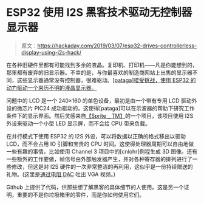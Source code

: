 # ESP32 使用 I2S 黑客技术驱动无控制器显示器

> 原文：<https://hackaday.com/2019/03/07/esp32-drives-controllerless-display-using-i2s-hack/>

在各种旧硬件里都有可能找到多余的液晶。复印机、打印机——凡是你能想到的，那里都有废弃的旧显示器。不幸的是，与你最喜欢的制造商网站上出售的显示器不同，这些显示器通常没有控制器，很难驱动。[[pataga]接受挑战，使用 ESP32 的动力驱动一个来历不明的液晶显示器。](https://www.esp32.com/viewtopic.php?f=13&t=3256)

问题中的 LCD 是一个 240×160 的单色设备，最初是由一个带有专用 LCD 驱动外设的微芯片 PIC24 成功驱动的。这使得[pataga]可以在示波器的帮助下研究工作条件下的显示界面。然后灵感来自[【Sprite _ TM】](https://www.esp32.com/viewtopic.php?f=17&t=3188)的一个项目，该项目使用 I2S 外设来驱动一个小型 LED 显示屏，而不会给 CPU 带来负载。

在并行模式下使用 ESP32 的 I2S 外设，可以将数据以正确的格式移出以驱动 LCD，而不会占用 IO 引脚和宝贵的 CPU 时间。这使得处理器周期可以自由地做一些有趣的事情，比如使用 Channel 3 项目中的[cnlohr]例程生成 3D 图像。还有一些额外的工作要做，帧信号由外部触发器产生，并对各种寄存器的排列进行了一些修改，但这是对 I2S 硬件的一次非常整洁的再利用，这似乎是一份持续赠送的礼物。(这里是[通过电阻 DAC](https://hackaday.com/2019/02/05/back-to-video-basics-with-an-esp32-vga-display/) 吐出 VGA 视频。)

Github 上提供了代码，供那些想了解黑客的具体细节的人使用。这是另一个证明，重要的不是你垃圾箱里的零件，而是你如何使用它们。